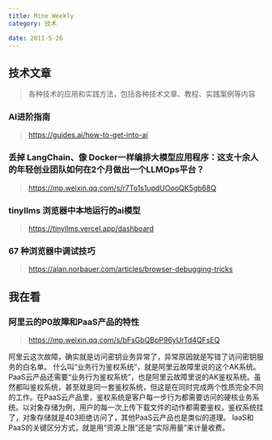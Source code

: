 ```yaml
---
title: Mine Weekly
category: 技术

date: 2011-5-26
---
```


## 技术文章

> 各种技术的应用和实践方法，包括各种技术文章、教程、实践案例等内容

### AI进阶指南
> https://guides.ai/how-to-get-into-ai

### 丢掉 LangChain、像 Docker一样编排大模型应用程序：这支十余人的年轻创业团队如何在2个月做出一个LLMOps平台？
> https://mp.weixin.qq.com/s/r7To1s1updUOooQK5gb68Q

### tinyllms 浏览器中本地运行的ai模型
> https://tinyllms.vercel.app/dashboard 

### 67 种浏览器中调试技巧
> https://alan.norbauer.com/articles/browser-debugging-tricks

## 我在看

### 阿里云的P0故障和PaaS产品的特性
> https://mp.weixin.qq.com/s/bFsGbQBpP96yUrTd4QFsEQ

阿里云这次故障，确实就是访问密钥业务异常了，异常原因就是写错了访问密钥服务的白名单。
什么叫“业务行为鉴权系统”，就是阿里云故障里说的这个AK系统。
PaaS云产品还需要“业务行为鉴权系统”，也是阿里云故障里说的AK鉴权系统。虽然都叫鉴权系统，甚至就是同一套鉴权系统，但这是在同时完成两个性质完全不同的工作。在PaaS云产品里，鉴权系统是客户每一步行为都需要访问的硬核业务系统。以对象存储为例，用户的每一次上传下载文件的动作都需要鉴权，鉴权系统挂了，对象存储就是403拒绝访问了，其他PaaS云产品也是类似的道理。
IaaS和PaaS的关键区分方式，就是用“资源上限”还是“实际用量”来计量收费。